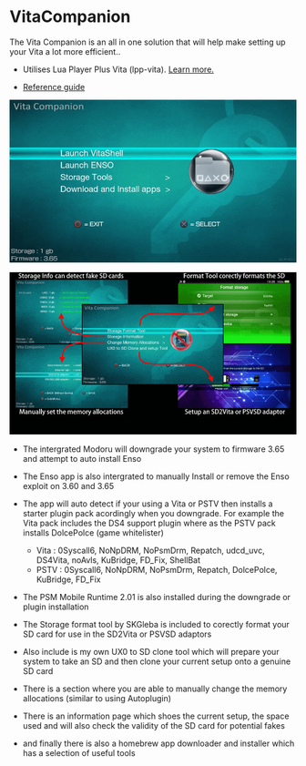 # VitaCompanion

The Vita Companion is an all in one solution that will help make setting up your Vita a lot more efficient..
* Utilises Lua Player Plus Vita (lpp-vita). [Learn more.](https://github.com/Rinnegatamante/lpp-vita)
- [Reference guide](https://github.com/AntHJ/VitaCompanion/blob/main/ReferenceGuide.md)

![](https://github.com/AntHJ/VitaCompanion/blob/main/006b.png)

![](https://github.com/AntHJ/VitaCompanion/blob/main/007.png)

- The intergrated Modoru will downgrade your system to firmware 3.65 and attempt to auto install Enso

- The Enso app is also intergrated to manually Install or remove the Enso exploit on 3.60 and 3.65

- The app will auto detect if your using a Vita or PSTV then installs a starter plugin pack acordingly when you downgrade. For example the Vita pack includes the DS4 support plugin where as the PSTV pack installs DolcePolce (game whitelister)

   - Vita : 0Syscall6, NoNpDRM, NoPsmDrm, Repatch, udcd_uvc, DS4Vita, noAvls, KuBridge, FD_Fix, ShellBat  
   - PSTV : 0Syscall6, NoNpDRM, NoPsmDrm, Repatch, DolcePolce, KuBridge, FD_Fix

- The PSM Mobile Runtime 2.01 is also installed during the downgrade or plugin installation

- The Storage format tool by SKGleba is included to corectly format your SD card for use in the SD2Vita or PSVSD adaptors

- Also include is my own UX0 to SD clone tool which will prepare your system to take an SD and then clone your current setup onto a genuine SD card

- There is a section where you are able to manually change the memory allocations (similar to using Autoplugin)

- There is an information page which shoes the current setup, the space used and will also check the validity of the SD card for potential fakes

- and finally there is also a homebrew app downloader and installer which has a selection of useful tools
